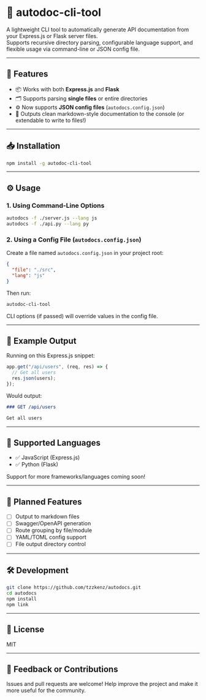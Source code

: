 # 📄 autodoc-cli-tool

A lightweight CLI tool to automatically generate API documentation from your Express.js or Flask server files.  
Supports recursive directory parsing, configurable language support, and flexible usage via command-line or JSON config file.

---

## 🚀 Features

- 📦 Works with both **Express.js** and **Flask**
- 🗂️ Supports parsing **single files** or entire directories
- ⚙️ Now supports **JSON config files** (`autodocs.config.json`)
- 📄 Outputs clean markdown-style documentation to the console (or extendable to write to files!)

---

## 📥 Installation

```bash
npm install -g autodoc-cli-tool
```

---

## ⚙️ Usage

### 1. Using Command-Line Options

```bash
autodocs -f ./server.js --lang js
autodocs -f ./api.py --lang py
```

### 2. Using a Config File (`autodocs.config.json`)

Create a file named `autodocs.config.json` in your project root:

```json
{
  "file": "./src",
  "lang": "js"
}
```

Then run:

```bash
autodoc-cli-tool
```

CLI options (if passed) will override values in the config file.

---

## 📝 Example Output

Running on this Express.js snippet:

```js
app.get("/api/users", (req, res) => {
  // Get all users
  res.json(users);
});
```

Would output:

```md
### GET /api/users

Get all users
```

---

## 📂 Supported Languages

- ✅ JavaScript (Express.js)
- ✅ Python (Flask)

Support for more frameworks/languages coming soon!

---

## 🧩 Planned Features

- [ ] Output to markdown files
- [ ] Swagger/OpenAPI generation
- [ ] Route grouping by file/module
- [ ] YAML/TOML config support
- [ ] File output directory control

---

## 🛠️ Development

```bash
git clone https://github.com/tzzkenz/autodocs.git
cd autodocs
npm install
npm link
```

---

## 📃 License

MIT

---

## 💬 Feedback or Contributions

Issues and pull requests are welcome! Help improve the project and make it more useful for the community.
